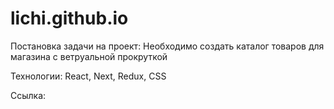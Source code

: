 # lichi.github.io

Постановка задачи на проект:
Необходимо создать каталог товаров для магазина с ветруальной прокруткой 

Технологии:
React, Next, Redux, CSS

Ссылка:
